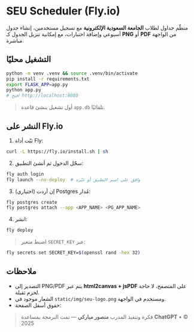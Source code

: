 
# SEU Scheduler (Fly.io)

منظّم جداول لطلاب **الجامعة السعودية الإلكترونية** مع تسجيل مستخدمين، إنشاء جدول أسبوعي وإضافة اختبارات، مع إمكانية تنزيل الجدول كـ **PNG** أو **PDF** من الواجهة مباشرة.

## التشغيل محليًا
```bash
python -m venv .venv && source .venv/bin/activate
pip install -r requirements.txt
export FLASK_APP=app.py
python app.py
# افتح http://localhost:8080
```

> أول تشغيل ينشئ قاعدة `app.db` تلقائيًا.

## النشر على Fly.io
1) ثبّت أداة Fly:
```bash
curl -L https://fly.io/install.sh | sh
```
2) سجّل الدخول ثم أنشئ التطبيق:
```bash
fly auth login
fly launch --no-deploy  # وافق على اسم التطبيق أو غيّره
```
3) (اختياري) إن أردت Postgres مُدار:
```bash
fly postgres create
fly postgres attach --app <APP_NAME> <PG_APP_NAME>
```
4) انشر:
```bash
fly deploy
```
> اضبط متغير `SECRET_KEY` عبر:
```bash
fly secrets set SECRET_KEY=$(openssl rand -hex 32)
```

## ملاحظات
- التصدير إلى PNG/PDF يتم عبر **html2canvas + jsPDF** على المتصفح، لا حاجة لحزم ثقيلة.
- الشعار موجود في `static/img/seu-logo.png` ومستخدم في الواجهة.
- حقوق أسفل الصفحة:
> فكرة وتنفيذ المدرب **منصور مباركي** — تمت البرمجة بمساعدة **ChatGPT** • © 2025
